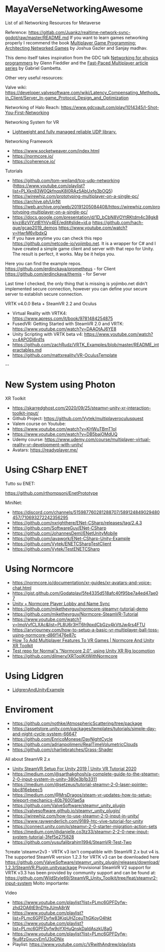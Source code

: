 # MayaVerseNetworkingAwesome
List of all Networking Resources for Metaverse

Reference: https://gitlab.com/Juankz/realtime-network-sync-godot/raw/master/README.md
If you want to learn games networking properly I recommend the book [Multiplayer Game Programming: Architecting Networked Games](https://www.amazon.com/Multiplayer-Game-Programming-Architecting-Networked/dp/0134034309) by Joshua Gazler and Sanjay madhav.

This demo itself takes inspiration from the GDC talk [Networking for physics programmers](https://www.youtube.com/watch?v=Z9X4lysFr64) by Glenn Fieddler and the [Fast-Paced Multiplayer article series](https://www.gabrielgambetta.com/client-server-game-architecture.html) by Gabriel Gambetta.

Other very useful resources:
 
Valve wiki: https://developer.valvesoftware.com/wiki/Latency_Compensating_Methods_in_Client/Server_In-game_Protocol_Design_and_Optimization

Networking of Halo Reach: https://www.gdcvault.com/play/1014345/I-Shot-You-First-Networking

Networking System for VR

- [Lightweight and fully managed reliable UDP library.](https://github.com/MidLevel/Ruffles)

Networking Framework

- https://www.socketweaver.com/index.html
- https://normcore.io/
- https://coherence.io/

Tutorials

- https://github.com/tom-weiland/tcp-udp-networking (https://www.youtube.com/playlist?list=PLXkn83W0QkfnqsK8I0RAz5AbUxfg3bOQ5)
- https://wirewhiz.com/prototyping-multiplayer-on-a-single-pc/ https://archive.ph/UjrNt https://web.archive.org/web/20191205084408/https://wirewhiz.com/prototyping-multiplayer-on-a-single-pc/
- https://docs.google.com/presentation/d/1D_bCbN8VOYtRKtdm4c38gk8kiyziBzVIYztBYhVy4EE/edit#slide=id.p
  https://github.com/hach-que/gcap2019_demos
  https://www.youtube.com/watch?v=HwrM6vlbdxQ
- If you have anytime you can check this repo https://github.com/netcode-io/yojimbo.net.
It is a wrapper for C# and I have created a simple game client and server with that repo for Unity. The result is perfect, it works. May be it helps you.

Here you can find the example repos.
https://github.com/erdinckaya/prometheus - for Client
https://github.com/erdinckaya/themis - for Server

Last time I checked, the only thing that is missing is yojimbo.net didn't implemented secure connection, however you can define your secure server to establish secure connection.

VRTK v4.0.0 Beta + SteamVR 2.2 and Oculus 

- Virtual Reality with VRTK4: https://www.apress.com/it/book/9781484254875
- FusedVR: Getting Started with SteamVR 2.0 and VRTK: https://www.youtube.com/watch?v=DAAOtAJ6YE8
- Unity Scripting with VRTK beta v4: https://www.youtube.com/watch?v=4APODj6rd1s
- https://github.com/zachRudz/VRTK_Examples/blob/master/README_interactables.md
- https://github.com/mattxreality/VR-OculusTemplate

--

# New System using Photon

XR Toolkit

- https://skarredghost.com/2020/09/25/steamvr-unity-xr-interaction-toolkit-input/
- Github Project: https://github.com/Vytek/multiplayeroculusquest
- Valem course on Youtube: 
 - https://www.youtube.com/watch?v=KHWuTBmT1oI
 - https://www.youtube.com/watch?v=DB5bajOMdUQ
- Udemy course: https://www.udemy.com/course/multiplayer-virtual-reality-vr-development-with-unity/
- Avatars: https://readyplayer.me/

# Using CSharp ENET

Tutto su ENET:

https://github.com/rthompsonj/EnetPrototype

MiniNet:

- https://discord.com/channels/515987760281288707/589124849029480457/710693272242356295
- https://github.com/nxrighthere/ENet-CSharp/releases/tag/2.4.3
- https://github.com/SoftwareGuy/ENet-CSharp
- https://github.com/JohannesDeml/ENetUnityMobile
- https://github.com/javawork/ENet-CSharp-Unity-Example
- https://github.com/Vytek/ENETCSharpTestClient
- https://github.com/Vytek/TestENETCSharp

# Using Normcore

- https://normcore.io/documentation/xr-guides/xr-avatars-and-voice-chat.html
- https://gist.github.com/Godatplay/5fe4335d518afc40f95be7a4ed47ae07
- [Unity + Normcore Player Lobby and Name Sync](https://www.youtube.com/watch?v=J78uxCPO4rs)
- https://github.com/mikethevrguy/normcore-steamvr-tutorial-demo
- https://github.com/mikethevrguy/Normcore-SteamVR-Tutorial
- https://www.youtube.com/watch?v=ImoVyfCLXAc&list=PL8U6r3HT6h9pxdCbGzy4kVttJw4rs4FTU
- https://arvrjourney.com/how-to-setup-a-basic-vr-multiplayer-ball-toss-using-normcore-d86f1476e87c
- [How To Add Multiplayer Features To VR Games | Normcore And Unity XR Toolkit](https://www.youtube.com/watch?v=T9UNM88YICc)
- [Test repo for Normal's "Normcore 2.0", using Unity XR Rig locomotion](https://github.com/tedbarnett/NormcoreXR)
- https://github.com/dilmerv/XRToolKitWithNormcore

# Using Lidgren

- [LidgrenAndUnityExample](https://github.com/joeythelantern/LidgrenAndUnityExample)

# Enviroment

- https://github.com/nothke/AtmosphericScattering/tree/package
- https://assetstore.unity.com/packages/templates/tutorials/simple-day-and-night-cycle-system-66647
- https://github.com/EnricoMonese/DayNightCycle
- https://github.com/adrianpolimeni/RealTimeVolumetricClouds
- https://github.com/charliebratches/Grass-Shader

All about SteamVR 2.x

- [Unity SteamVR Setup For Unity 2019 | Unity VR Tutorial 2020](https://www.youtube.com/watch?v=7WL19SiZ98g)
- https://medium.com/@sarthakghosh/a-complete-guide-to-the-steamvr-2-0-input-system-in-unity-380e3b1b3311
- https://medium.com/@setzeus/tutorial-steamvr-2-0-laser-pointer-bbc816ebeec5
- https://medium.com/@MrsDragos/steam-vr-updates-how-to-setup-teleport-mechanics-40b76001ae5a
- https://github.com/ValveSoftware/steamvr_unity_plugin
- https://valvesoftware.github.io/steamvr_unity_plugin/ 
- https://wirewhiz.com/how-to-use-steamvr-2-0-input-in-unity/ 
- https://www.raywenderlich.com/9189-htc-vive-tutorial-for-unity
- https://connect.unity.com/p/steamvr-2-0-starter-migration-action-sets 
- https://medium.com/@danielle.co3tz33/steamvr-2-2-0-new-input-system-tutorial-3fef5e275828
- https://github.com/yusufalibrahim1994/SteamVR-Test-Two

?create \steamvr2v3 - VRTK v3 isn't compatible with SteamVR 2.x but v4 is. The supported SteamVR version 1.2.3 for VRTK v3 can be downloaded here https://github.com/ValveSoftware/steamvr_unity_plugin/releases/download/1.2.3/SteamVR.Plugin.unitypackage Provisional SteamVR V2 support for VRTK v3.3 has been provided by community support and can be found at: https://github.com/WildStyle69/SteamVR_Unity_Toolkit/tree/feat/steamvr2-input-system
Molto importante:


Video
* https://www.youtube.com/playlist?list=PLmc6GPFDyfw-zhd2OA6tE9nDYeJUmA8rW
* https://www.youtube.com/playlist?list=PLmc6GPFDyfw83KiqUHZceuThGKoyO4hkt
* https://www.youtube.com/playlist?list=PLmc6GPFDyfw9oYXHuQnskDaldAszkU8aG
* https://www.youtube.com/playlist?list=PLmc6GPFDyfw-fku8fzGxucvEm1J3oDNix
* Playlist: https://www.youtube.com/c/VRwithAndrew/playlists
